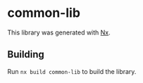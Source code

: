 # common-lib

This library was generated with [Nx](https://nx.dev).

## Building

Run `nx build common-lib` to build the library.
